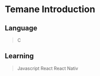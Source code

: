 # **Temane Introduction**

## **Language**
> C

## **Learning**
> Javascript
> React
> React Nativ 
